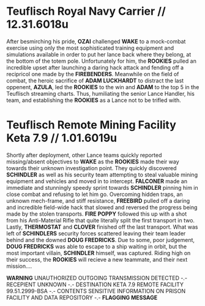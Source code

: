 # Teuflisch Royal Navy Carrier // 12.31.6018u

After besmirching his pride, **OZAI** challenged **WAKE** to a mock-combat exercise using only the most sophisticated training equipment and simulations available in order to put her lance back where they belong, at the bottom of the totem pole. Unfortunately for him, the **ROOKIES** pulled an incredible upset after launching a daring hack attack and fending off a recipricol one made by the **FIREBENDERS**.  Meanwhile on the field of combat, the heroic sacrifice of **ADAM LUCKHARDT** to distract the last oppenent, **AZULA**, led the **ROOKIES** to the win and **ADAM** to the top 5 in the Teuflisch streaming charts.  Thus, humiliating the senior Lance Handler, his team, and establishing the **ROOKIES** as a Lance not to be trifled with.

# Teuflisch Remote Mining Facility Keta 7.9 // 1.01.6019u

Shortly after deployment, other Lance teams quickly reported missing/absent objectives to **WAKE** as the **ROOKIES** made their way towards their unknown investigation point.  They quickly discovered **SCHINDLER** as well as his security team attempting to steal valuable mining equipment and vehicles and moved in to intercept.  **FALCONER** made an immediate and stunningly speedy sprint towards **SCHINDLER** pinning him in close combat and refusing to let him go. Overcoming hidden traps, an unknown mech-frame, and stiff resistance, **FREEBIRD** pulled off a daring and incredible field-wide hack that slowed and reversed the progress being made by the stolen transports. **FIRE POPPY** followed this up with a shot from his Anti-Material Rifle that quite literally split the first transport in two. Lastly, **THERMOSTAT** and **CLOVER** finished off the last transport. What was left of **SCHINDLERS** security forces scattered leaving their team leader behind and the downed **DOUG FREDRICKS**.  Due to some, poor judgement, **DOUG FREDRICKS** was able to escape to a ship waiting in orbit, but the most important villain, **SCHINDLER** himself, was captured.  Riding high on their success, the **ROOKIES** will recieve a new teammate, and their next mission....  

**WARNING** UNAUTHORIZED OUTGOING TRANSMISSION DETECTED -.- RECEPIENT UNKNOWN -.- DESTINATION KETA 7.9 REMOTE FACILITY 99.51.2999-BSA -.- CONTENTS SENSITIVE INFORMATION ON PRISON FACILITY AND DATA REPOSITORY -.- **FLAGGING MESSAGE** 
